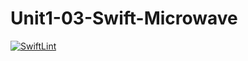 # Unit1-03-Swift-Microwave
[![SwiftLint](https://github.com/ICS4U-Programming-ValI/Unit1-03-Swift-Microwave/workflows/SwiftLint/badge.svg)](https://github.com/ICS4U-Programming-ValI/Unit1-03-Swift-Microwave/actions)
